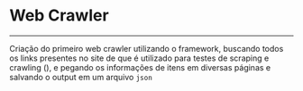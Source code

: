 # Web Crawler

---

Criação do primeiro web crawler utilizando o framework, buscando todos os links presentes no site de que é utilizado para testes de scraping e crawling ([]("https://books.toscrape.com/")), e pegando os informações de itens em diversas páginas e salvando o output em um arquivo `json`
